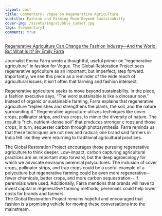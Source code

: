 ```yaml
---
layout: post
title: Commentary- Vogue on Regenerative Agriculture
subtitle: Fashion and Farming Move Beyond Sustainabilty
cover-img: /assets/img/stubble_sunset.jpg
tags: [commentary]
comments: true
---
```

[Regenerative Agriculture Can Change the Fashion Industry--And the World.  But What Is It? By Emily Farra](https://www.vogue.com/article/regenerative-agriculture-sustainable-fashion-christy-dawn-fibershed)

Journalist Emma Farra wrote a thoughtful, useful primer on “regenerative agriculture” in fashion for Vogue.  The Global Restoration Project sees regenerative agriculture as 
an important, but imperfect, step forward.  Importantly, we see this piece as a reminder of the wide reach of agricultural issues; it isn’t often that farming and fashion 
intersect.  

Regenerative agriculture seeks to move beyond sustainability. In the piece, a fashion executive says, “The word sustainable is like a dinosaur now.”  Instead of organic or 
sustainable farming, Farra explains that regenerative agriculture “replenishes and strengthens the plants, the soil, and the nature surrounding it.”  Regenerative agriculture
utilizes techniques like cover crops, pollinator strips, and trap crops, to mimic the diversity of nature. The result is “rich, nutrient-dense soil” that produces stronger c
rops and those crops, in turn, sequester carbon through photosynthesis.  Farra reminds us that these techniques are not new and radical; one brand said farmers in India felt 
like they were returning to traditional agricultural practices.  

The Global Restoration Project encourages those pursuing regenerative agriculture to think deeper.  Low-impact, carbon capturing agricultural practices are an important 
step forward, but the deep agroecology for which we advocate envisions perennial polycultures.  The inclusion of cover crops, pollinator strips, and trap crops could be a 
useful example of a polyculture but regenerative farming could be even more regenerative-- fewer chemicals, better crops, and more carbon sequestration-- if perennials were used. 
Additionally, Farra mentions that brands will have to invest capital in regenerative farming methods; perennials could help lower costs for brands and farmers.  
The Global Restoration Project remains hopeful and encouraged that fashion is a promising vehicle for moving these conversations into the mainstream. 
